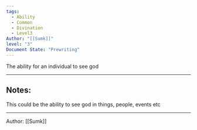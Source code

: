 ```yaml
---
tags:
  - Ability
  - Common
  - Divination
  - Level3
Author: "[[Sumk]]"
level: "3"
Document State: "Prewriting"
---
```

The ability for an individual to see god
- - -
## Notes:
This could be the ability to see god in things, people, events etc
- - -
Author: [[Sumk]]